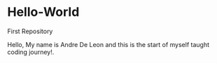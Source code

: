 # Hello-World
First Repository 

Hello, My name is Andre De Leon and this is the start of myself taught coding journey!. 
